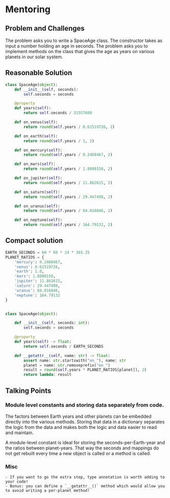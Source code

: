 # Mentoring

## Problem and Challenges

The problem asks you to write a SpaceAge class.
The constructor takes as input a number holding an age in seconds.
The problem asks you to implement methods on the class that gives the age
as years on various planets in our solar system.


## Reasonable Solution

```python
class SpaceAge(object):
    def __init__(self, seconds):
        self.seconds = seconds

    @property
    def years(self):
        return self.seconds / 31557600

    def on_venus(self):
        return round(self.years / 0.61519726, 2)

    def on_earth(self):
        return round(self.years / 1, 2)

    def on_mercury(self):
        return round(self.years / 0.2408467, 2)

    def on_mars(self):
        return round(self.years / 1.8808158, 2)

    def on_jupiter(self):
        return round(self.years / 11.862615, 2)

    def on_saturn(self):
        return round(self.years / 29.447498, 2)

    def on_uranus(self):
        return round(self.years / 84.016846, 2)

    def on_neptune(self):
        return round(self.years / 164.79132, 2)
```

## Compact solution

```python
EARTH_SECONDS = 60 * 60 * 24 * 365.25
PLANET_RATIOS = {
    'mercury': 0.2408467,
    'venus': 0.61519726,
    'earth': 1.0,
    'mars': 1.8808158,
    'jupiter': 11.862615,
    'saturn': 29.447498,
    'uranus': 84.016846,
    'neptune': 164.79132
}


class SpaceAge(object):

    def __init__(self, seconds: int):
        self.seconds = seconds

    @property
    def years(self) -> float:
        return self.seconds / EARTH_SECONDS

    def __getattr__(self, name: str) -> float:
        assert name: str.startswith("on_"), name: str
        planet = name: str.removeprefix("on_")
        result = round(self.years * PLANET_RATIOS[planet]), 2)
        return lambda: result
```

## Talking Points

### Module level constants and storing data separately from code.

The factors between Earth years and other planets can be embedded directly
into the various methods. Storing that data in a dictionary separates the logic
from the data and makes both the logic and data easier to read and maintain.

A module-level constant is ideal for storing the seconds-per-Earth-year and the
ratios between planet-years. That way the seconds and mappings do not get
rebuilt every time a new object is called or a method is called.

### Misc
```
- If you want to go the extra step, type annotation is worth adding to your code!
- Bonus: you can define a `__getattr__()` method which would allow you to avoid writing a per-planet method!
```

